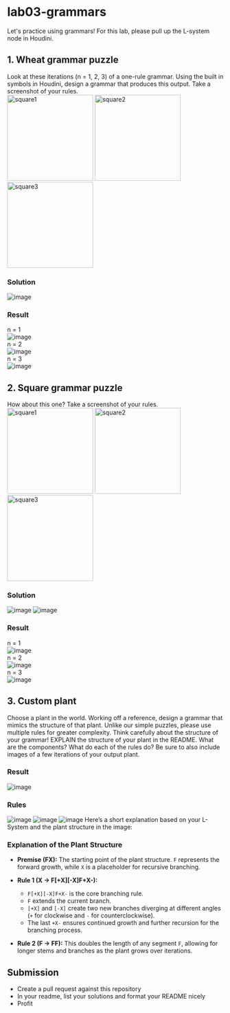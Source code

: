 # lab03-grammars
Let's practice using grammars! For this lab, please pull up the L-system node in Houdini.

## 1. Wheat grammar puzzle
Look at these iterations (n = 1, 2, 3) of a one-rule grammar. Using the built in symbols in Houdini, design a grammar that produces this output. Take a screenshot of your rules.\
<img width="200" alt="square1" src="https://user-images.githubusercontent.com/1758825/193949661-a3a0e1f7-7d68-4b9e-8384-d9991e1e9fd2.png">
<img width="200" alt="square2" src="https://user-images.githubusercontent.com/1758825/193949853-cf2306b3-3537-4c24-91b5-0a3083bc87c0.png">
<img width="200" alt="square3" src="https://user-images.githubusercontent.com/1758825/193949859-5e432b4b-f18d-48b5-a9e9-8d7dba255955.png">

### Solution
![image](https://github.com/user-attachments/assets/c9ef6597-9be7-4f98-858e-58a86dc9cd01)
### Result
n = 1  
![image](https://github.com/user-attachments/assets/43239282-8cf4-485e-af7d-a2a72379a4fe)  
n = 2  
![image](https://github.com/user-attachments/assets/55732a60-d67e-475f-88a9-d6142c66f738)  
n = 3  
![image](https://github.com/user-attachments/assets/0bd4ca73-2441-4cbb-8171-33fb57df04ef)  

## 2. Square grammar puzzle
How about this one? Take a screenshot of your rules.\
<img width="200" alt="square1" src="https://user-images.githubusercontent.com/1758825/193949895-87cdfb43-da7c-4867-ab1b-107e1ba9d2a7.png">
<img width="200" alt="square2" src="https://user-images.githubusercontent.com/1758825/193949904-a9cdfe0f-319e-4ca8-9935-dd338217a7cf.png">
<img width="200" alt="square3" src="https://user-images.githubusercontent.com/1758825/193949910-928e5993-ce26-4681-80f8-ffeb54be4dcf.png">

### Solution
![image](https://github.com/user-attachments/assets/3b6d95b0-bd5b-41e0-a42e-f94c89a0046b)
![image](https://github.com/user-attachments/assets/4b23c6a2-e938-4025-9a86-618721e6df03)
### Result
n = 1  
![image](https://github.com/user-attachments/assets/e853d0f5-0ee0-4b45-ac74-924a72955795)  
n = 2  
![image](https://github.com/user-attachments/assets/7d3a240c-5599-43b9-bdb3-71df6b6730fa)  
n = 3  
![image](https://github.com/user-attachments/assets/5fa37395-d343-463a-92d1-a64c04a75e79)  

## 3. Custom plant
Choose a plant in the world. Working off a reference, design a grammar that mimics the structure of that plant. Unlike our simple puzzles, please use multiple rules for greater complexity. Think carefully about the structure of your grammar! EXPLAIN the structure of your plant in the README. What are the components? What do each of the rules do? Be sure to also include images of a few iterations of your output plant.
### Result
![image](https://github.com/user-attachments/assets/a53d0e44-ae39-4f4d-adc3-f30636d17063)
### Rules
![image](https://github.com/user-attachments/assets/0bffcf5b-79c9-4586-b092-3c379c40f4e8)
![image](https://github.com/user-attachments/assets/7c62f030-eb63-452d-8522-4c9a004c47c4)
![image](https://github.com/user-attachments/assets/ec0dc7e2-820f-4d1e-a8ac-369b8a9e5fd6)
Here’s a short explanation based on your L-System and the plant structure in the image:

### Explanation of the Plant Structure

- **Premise (FX):** The starting point of the plant structure. `F` represents the forward growth, while `X` is a placeholder for recursive branching.
  
- **Rule 1 (X → F[+X][-X]F+X-):** 
    - `F[+X][-X]F+X-` is the core branching rule.
    - `F` extends the current branch.
    - `[+X]` and `[-X]` create two new branches diverging at different angles (`+` for clockwise and `-` for counterclockwise).
    - The last `+X-` ensures continued growth and further recursion for the branching process.

- **Rule 2 (F → FF):** This doubles the length of any segment `F`, allowing for longer stems and branches as the plant grows over iterations.

## Submission
- Create a pull request against this repository
- In your readme, list your solutions and format your README nicely
- Profit
